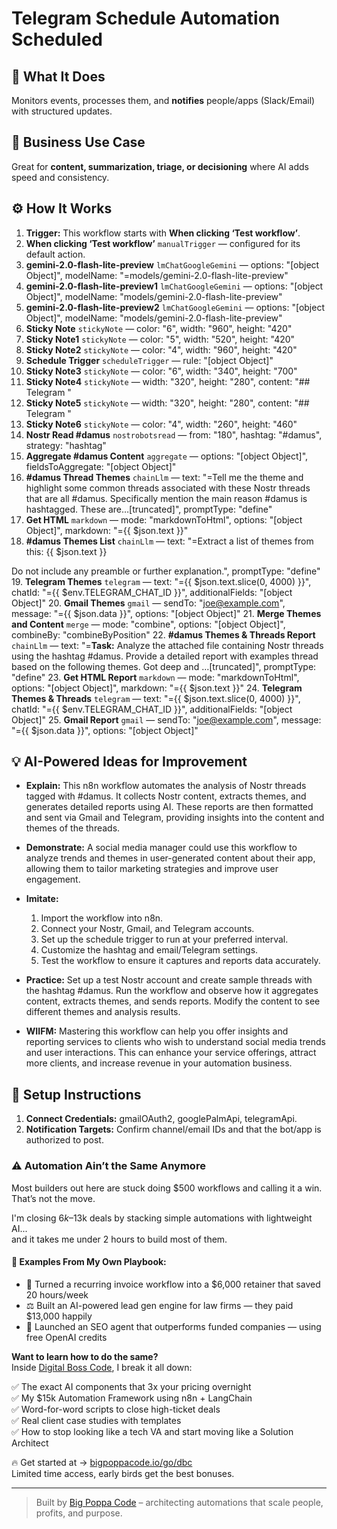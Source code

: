 # Telegram Schedule Automation Scheduled
## 🚀 What It Does
Monitors events, processes them, and **notifies** people/apps (Slack/Email) with structured updates.

## 💼 Business Use Case
Great for **content, summarization, triage, or decisioning** where AI adds speed and consistency.

## ⚙️ How It Works
1. **Trigger:** This workflow starts with **When clicking ‘Test workflow’**.
2. **When clicking ‘Test workflow’** `manualTrigger` — configured for its default action.
3. **gemini-2.0-flash-lite-preview** `lmChatGoogleGemini` — options: "[object Object]", modelName: "=models/gemini-2.0-flash-lite-preview"
4. **gemini-2.0-flash-lite-preview1** `lmChatGoogleGemini` — options: "[object Object]", modelName: "models/gemini-2.0-flash-lite-preview"
5. **gemini-2.0-flash-lite-preview2** `lmChatGoogleGemini` — options: "[object Object]", modelName: "models/gemini-2.0-flash-lite-preview"
6. **Sticky Note** `stickyNote` — color: "6", width: "960", height: "420"
7. **Sticky Note1** `stickyNote` — color: "5", width: "520", height: "420"
8. **Sticky Note2** `stickyNote` — color: "4", width: "960", height: "420"
9. **Schedule Trigger** `scheduleTrigger` — rule: "[object Object]"
10. **Sticky Note3** `stickyNote` — color: "6", width: "340", height: "700"
11. **Sticky Note4** `stickyNote` — width: "320", height: "280", content: "## Telegram 
"
12. **Sticky Note5** `stickyNote` — width: "320", height: "280", content: "## Telegram 
"
13. **Sticky Note6** `stickyNote` — color: "4", width: "260", height: "460"
14. **Nostr Read #damus** `nostrobotsread` — from: "180", hashtag: "#damus", strategy: "hashtag"
15. **Aggregate #damus Content** `aggregate` — options: "[object Object]", fieldsToAggregate: "[object Object]"
16. **#damus Thread Themes** `chainLlm` — text: "=Tell me the theme and highlight some common threads associated with these Nostr threads that are all #damus.  Specifically mention the main reason #damus is hashtagged.  These are…[truncated]", promptType: "define"
17. **Get HTML** `markdown` — mode: "markdownToHtml", options: "[object Object]", markdown: "={{ $json.text }}"
18. **#damus Themes List** `chainLlm` — text: "=Extract a list of themes from this: {{ $json.text }}

Do not include any preamble or further explanation.", promptType: "define"
19. **Telegram Themes** `telegram` — text: "={{ $json.text.slice(0, 4000) }}", chatId: "={{ $env.TELEGRAM_CHAT_ID }}", additionalFields: "[object Object]"
20. **Gmail Themes** `gmail` — sendTo: "joe@example.com", message: "={{ $json.data }}", options: "[object Object]"
21. **Merge Themes and Content** `merge` — mode: "combine", options: "[object Object]", combineBy: "combineByPosition"
22. **#damus Themes & Threads Report** `chainLlm` — text: "=**Task:** Analyze the attached file containing Nostr threads using the hashtag #damus. Provide a detailed report with examples thread based on the following themes.  Got deep and …[truncated]", promptType: "define"
23. **Get HTML Report** `markdown` — mode: "markdownToHtml", options: "[object Object]", markdown: "={{ $json.text }}"
24. **Telegram Themes & Threads** `telegram` — text: "={{ $json.text.slice(0, 4000) }}", chatId: "={{ $env.TELEGRAM_CHAT_ID }}", additionalFields: "[object Object]"
25. **Gmail Report** `gmail` — sendTo: "joe@example.com", message: "={{ $json.data }}", options: "[object Object]"

## 💡 AI-Powered Ideas for Improvement
- **Explain:** This n8n workflow automates the analysis of Nostr threads tagged with #damus. It collects Nostr content, extracts themes, and generates detailed reports using AI. These reports are then formatted and sent via Gmail and Telegram, providing insights into the content and themes of the threads.

- **Demonstrate:** A social media manager could use this workflow to analyze trends and themes in user-generated content about their app, allowing them to tailor marketing strategies and improve user engagement.

- **Imitate:** 
  1. Import the workflow into n8n.
  2. Connect your Nostr, Gmail, and Telegram accounts.
  3. Set up the schedule trigger to run at your preferred interval.
  4. Customize the hashtag and email/Telegram settings.
  5. Test the workflow to ensure it captures and reports data accurately.

- **Practice:** Set up a test Nostr account and create sample threads with the hashtag #damus. Run the workflow and observe how it aggregates content, extracts themes, and sends reports. Modify the content to see different themes and analysis results.

- **WIIFM:** Mastering this workflow can help you offer insights and reporting services to clients who wish to understand social media trends and user interactions. This can enhance your service offerings, attract more clients, and increase revenue in your automation business.

## 🔧 Setup Instructions
1. **Connect Credentials:** gmailOAuth2, googlePalmApi, telegramApi.
2. **Notification Targets:** Confirm channel/email IDs and that the bot/app is authorized to post.

### ⚠️ Automation Ain’t the Same Anymore

Most builders out here are stuck doing $500 workflows and calling it a win.  
That’s not the move.  

I'm closing $6k–$13k deals by stacking simple automations with lightweight AI...  
and it takes me under 2 hours to build most of them.

#### 🧠 Examples From My Own Playbook:
- 🔁 Turned a recurring invoice workflow into a $6,000 retainer that saved 20 hours/week  
- ⚖️ Built an AI-powered lead gen engine for law firms — they paid $13,000 happily  
- 🚀 Launched an SEO agent that outperforms funded companies — using free OpenAI credits  

**Want to learn how to do the same?**  
Inside [Digital Boss Code](https://bigpoppacode.io/go/dbc), I break it all down:

✅ The exact AI components that 3x your pricing overnight  
✅ My $15k Automation Framework using n8n + LangChain  
✅ Word-for-word scripts to close high-ticket deals  
✅ Real client case studies with templates  
✅ How to stop looking like a tech VA and start moving like a Solution Architect  

🔥 Get started at → [bigpoppacode.io/go/dbc](https://bigpoppacode.io/go/dbc)  
Limited time access, early birds get the best bonuses.

---
> Built by [Big Poppa Code](https://bigpoppacode.io) – architecting automations that scale people, profits, and purpose.
